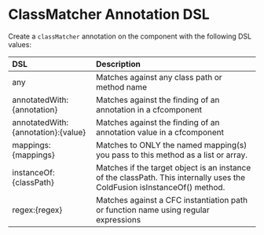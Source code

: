 # ClassMatcher Annotation DSL

Create a `classMatcher` annotation on the component with the following DSL values:

| DSL | Description |
| :--- | :--- |
| any | Matches against any class path or method name |
| annotatedWith:{annotation} | Matches against the finding of an annotation in a cfcomponent |
| annotatedWith:{annotation}:{value} | Matches against the finding of an annotation value in a cfcomponent |
| mappings:{mappings} | Matches to ONLY the named mapping\(s\) you pass to this method as a list or array. |
| instanceOf:{classPath} | Matches if the target object is an instance of the classPath. This internally uses the ColdFusion isInstanceOf\(\) method. |
| regex:{regex} | Matches against a CFC instantiation path or function name using regular expressions |

